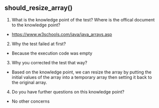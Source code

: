 ## should_resize_array()

1. What is the knowledge point of the test? Where is the offical document to the knowledge point?
* https://www.w3schools.com/java/java_arrays.asp
2. Why the test failed at first?
* Because the execution code was empty
3. Why you corrected the test that way?
* Based on the knowledge point, we can resize the array by putting the initial values of the array into a temporary array then setting it back to the original array.
4. Do you have further questions on this knowledge point?
* No other concerns